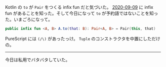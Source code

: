 Kotlin の `to` が `Pair` をつくる infix fun だと気づいた。 [2020-09-09][] に infix fun があることを知った。そして今日になって `to` が予約語ではないことを知った。いまごろになって。

```kotlin
public infix fun <A, B> A.to(that: B): Pair<A, B> = Pair(this, that)
```

PureScript には `(/\)` があったっけ。 `Tuple` のコンストラクタを中置にしただけの。

---

今日は私用でバタバタしていた。

[2020-09-09]: https://blog.bouzuya.net/2020/09/09/
